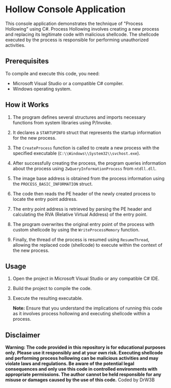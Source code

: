 # Hollow Console Application

This console application demonstrates the technique of "Process Hollowing" using C#. Process Hollowing involves creating a new process and replacing its legitimate code with malicious shellcode. The shellcode executed by the process is responsible for performing unauthorized activities.

## Prerequisites

To compile and execute this code, you need:

- Microsoft Visual Studio or a compatible C# compiler.
- Windows operating system.

## How it Works

1. The program defines several structures and imports necessary functions from system libraries using P/Invoke.

2. It declares a `STARTUPINFO` struct that represents the startup information for the new process.

3. The `CreateProcess` function is called to create a new process with the specified executable (`C:\\Windows\\System32\\svchost.exe`).

4. After successfully creating the process, the program queries information about the process using `ZwQueryInformationProcess` from `ntdll.dll`.

5. The image base address is obtained from the process information using the `PROCESS_BASIC_INFORMATION` struct.

6. The code then reads the PE header of the newly created process to locate the entry point address.

7. The entry point address is retrieved by parsing the PE header and calculating the RVA (Relative Virtual Address) of the entry point.

8. The program overwrites the original entry point of the process with custom shellcode by using the `WriteProcessMemory` function.

9. Finally, the thread of the process is resumed using `ResumeThread`, allowing the replaced code (shellcode) to execute within the context of the new process.

## Usage

1. Open the project in Microsoft Visual Studio or any compatible C# IDE.

2. Build the project to compile the code.

3. Execute the resulting executable.

   **Note:** Ensure that you understand the implications of running this code as it involves process hollowing and executing shellcode within a process.

## Disclaimer

**Warning: The code provided in this repository is for educational purposes only. Please use it responsibly and at your own risk. Executing shellcode and performing process hollowing can be malicious activities and may violate laws and regulations. Be aware of the potential legal consequences and only use this code in controlled environments with appropriate permissions. The author cannot be held responsible for any misuse or damages caused by the use of this code.**
Coded by DrW3B
